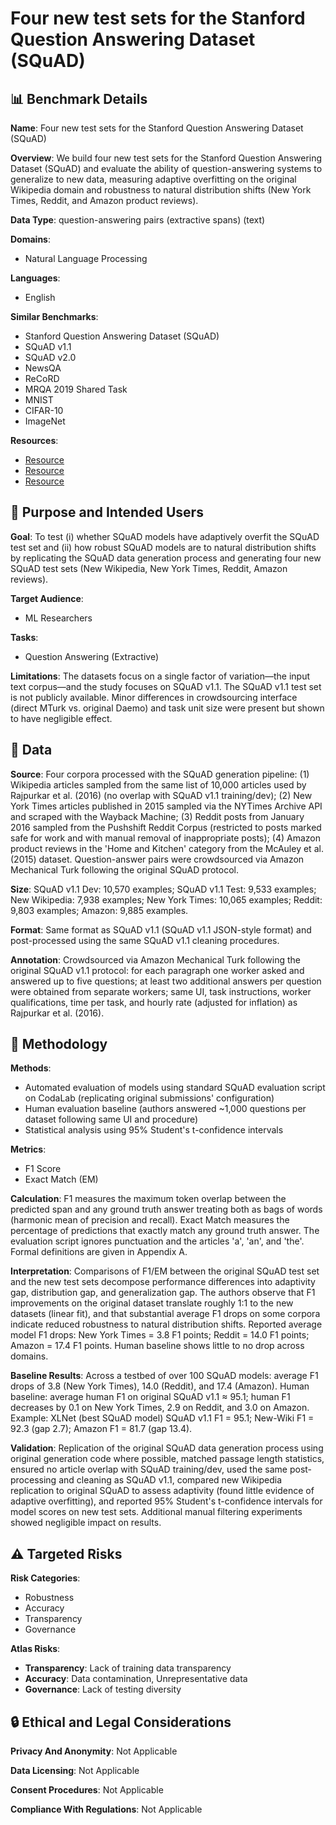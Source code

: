 # Four new test sets for the Stanford Question Answering Dataset (SQuAD)

## 📊 Benchmark Details

**Name**: Four new test sets for the Stanford Question Answering Dataset (SQuAD)

**Overview**: We build four new test sets for the Stanford Question Answering Dataset (SQuAD) and evaluate the ability of question-answering systems to generalize to new data, measuring adaptive overfitting on the original Wikipedia domain and robustness to natural distribution shifts (New York Times, Reddit, and Amazon product reviews).

**Data Type**: question-answering pairs (extractive spans) (text)

**Domains**:
- Natural Language Processing

**Languages**:
- English

**Similar Benchmarks**:
- Stanford Question Answering Dataset (SQuAD)
- SQuAD v1.1
- SQuAD v2.0
- NewsQA
- ReCoRD
- MRQA 2019 Shared Task
- MNIST
- CIFAR-10
- ImageNet

**Resources**:
- [Resource](https://modestyachts.github.io/squadshifts-website/)
- [Resource](https://archive.org/web/)
- [Resource](https://worksheets.codalab.org/)

## 🎯 Purpose and Intended Users

**Goal**: To test (i) whether SQuAD models have adaptively overfit the SQuAD test set and (ii) how robust SQuAD models are to natural distribution shifts by replicating the SQuAD data generation process and generating four new SQuAD test sets (New Wikipedia, New York Times, Reddit, Amazon reviews).

**Target Audience**:
- ML Researchers

**Tasks**:
- Question Answering (Extractive)

**Limitations**: The datasets focus on a single factor of variation—the input text corpus—and the study focuses on SQuAD v1.1. The SQuAD v1.1 test set is not publicly available. Minor differences in crowdsourcing interface (direct MTurk vs. original Daemo) and task unit size were present but shown to have negligible effect.

## 💾 Data

**Source**: Four corpora processed with the SQuAD generation pipeline: (1) Wikipedia articles sampled from the same list of 10,000 articles used by Rajpurkar et al. (2016) (no overlap with SQuAD v1.1 training/dev); (2) New York Times articles published in 2015 sampled via the NYTimes Archive API and scraped with the Wayback Machine; (3) Reddit posts from January 2016 sampled from the Pushshift Reddit Corpus (restricted to posts marked safe for work and with manual removal of inappropriate posts); (4) Amazon product reviews in the 'Home and Kitchen' category from the McAuley et al. (2015) dataset. Question-answer pairs were crowdsourced via Amazon Mechanical Turk following the original SQuAD protocol.

**Size**: SQuAD v1.1 Dev: 10,570 examples; SQuAD v1.1 Test: 9,533 examples; New Wikipedia: 7,938 examples; New York Times: 10,065 examples; Reddit: 9,803 examples; Amazon: 9,885 examples.

**Format**: Same format as SQuAD v1.1 (SQuAD v1.1 JSON-style format) and post-processed using the same SQuAD v1.1 cleaning procedures.

**Annotation**: Crowdsourced via Amazon Mechanical Turk following the original SQuAD v1.1 protocol: for each paragraph one worker asked and answered up to five questions; at least two additional answers per question were obtained from separate workers; same UI, task instructions, worker qualifications, time per task, and hourly rate (adjusted for inflation) as Rajpurkar et al. (2016).

## 🔬 Methodology

**Methods**:
- Automated evaluation of models using standard SQuAD evaluation script on CodaLab (replicating original submissions' configuration)
- Human evaluation baseline (authors answered ~1,000 questions per dataset following same UI and procedure)
- Statistical analysis using 95% Student's t-confidence intervals

**Metrics**:
- F1 Score
- Exact Match (EM)

**Calculation**: F1 measures the maximum token overlap between the predicted span and any ground truth answer treating both as bags of words (harmonic mean of precision and recall). Exact Match measures the percentage of predictions that exactly match any ground truth answer. The evaluation script ignores punctuation and the articles 'a', 'an', and 'the'. Formal definitions are given in Appendix A.

**Interpretation**: Comparisons of F1/EM between the original SQuAD test set and the new test sets decompose performance differences into adaptivity gap, distribution gap, and generalization gap. The authors observe that F1 improvements on the original dataset translate roughly 1:1 to the new datasets (linear fit), and that substantial average F1 drops on some corpora indicate reduced robustness to natural distribution shifts. Reported average model F1 drops: New York Times = 3.8 F1 points; Reddit = 14.0 F1 points; Amazon = 17.4 F1 points. Human baseline shows little to no drop across domains.

**Baseline Results**: Across a testbed of over 100 SQuAD models: average F1 drops of 3.8 (New York Times), 14.0 (Reddit), and 17.4 (Amazon). Human baseline: average human F1 on original SQuAD v1.1 ≈ 95.1; human F1 decreases by 0.1 on New York Times, 2.9 on Reddit, and 3.0 on Amazon. Example: XLNet (best SQuAD model) SQuAD v1.1 F1 = 95.1; New-Wiki F1 = 92.3 (gap 2.7); Amazon F1 = 81.7 (gap 13.4).

**Validation**: Replication of the original SQuAD data generation process using original generation code where possible, matched passage length statistics, ensured no article overlap with SQuAD training/dev, used the same post-processing and cleaning as SQuAD v1.1, compared new Wikipedia replication to original SQuAD to assess adaptivity (found little evidence of adaptive overfitting), and reported 95% Student's t-confidence intervals for model scores on new test sets. Additional manual filtering experiments showed negligible impact on results.

## ⚠️ Targeted Risks

**Risk Categories**:
- Robustness
- Accuracy
- Transparency
- Governance

**Atlas Risks**:
- **Transparency**: Lack of training data transparency
- **Accuracy**: Data contamination, Unrepresentative data
- **Governance**: Lack of testing diversity

## 🔒 Ethical and Legal Considerations

**Privacy And Anonymity**: Not Applicable

**Data Licensing**: Not Applicable

**Consent Procedures**: Not Applicable

**Compliance With Regulations**: Not Applicable
